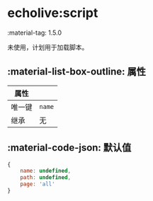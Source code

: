 # echolive:script

<span class="feature-tag" title="最早可用版本" markdown>
    <span class="icon">:material-tag:</span>
    <span class="text">1.5.0</span>
</span>

未使用，计划用于加载脚本。

## :material-list-box-outline: 属性

| 属性 ||
| - | - |
| 唯一键 | `name` |
| 继承 | 无 |

## :material-code-json: 默认值

``` js
{
    name: undefined,
    path: undefined,
    page: 'all'
}
```